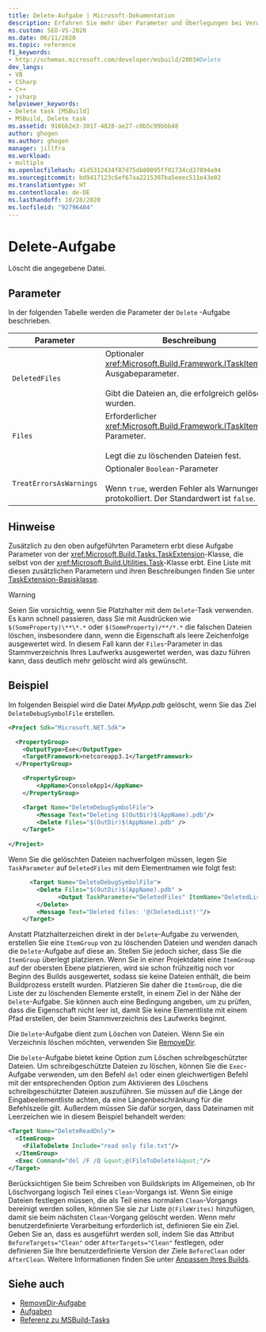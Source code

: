 ```yaml
---
title: Delete-Aufgabe | Microsoft-Dokumentation
description: Erfahren Sie mehr über Parameter und Überlegungen bei Verwendung der MSBuild-Aufgabe „Delete“ zum Löschen angegebener Dateien.
ms.custom: SEO-VS-2020
ms.date: 06/11/2020
ms.topic: reference
f1_keywords:
- http://schemas.microsoft.com/developer/msbuild/2003#Delete
dev_langs:
- VB
- CSharp
- C++
- jsharp
helpviewer_keywords:
- Delete task [MSBuild]
- MSBuild, Delete task
ms.assetid: 916bb2e3-3017-4828-ae27-c0b5c99bbb48
author: ghogen
ms.author: ghogen
manager: jillfra
ms.workload:
- multiple
ms.openlocfilehash: 41d5312434f87d75db80095ff01734cd37894a94
ms.sourcegitcommit: bd9417123c6ef67aa2215307ba5eeec511e43e02
ms.translationtype: HT
ms.contentlocale: de-DE
ms.lasthandoff: 10/28/2020
ms.locfileid: "92796484"
---
```

# <a name="delete-task"></a>Delete-Aufgabe

Löscht die angegebene Datei.

## <a name="parameters"></a>Parameter

In der folgenden Tabelle werden die Parameter der `Delete` -Aufgabe beschrieben.

|Parameter|Beschreibung|
|---------------|-----------------|
|`DeletedFiles`|Optionaler <xref:Microsoft.Build.Framework.ITaskItem>`[]`-Ausgabeparameter.<br /><br /> Gibt die Dateien an, die erfolgreich gelöscht wurden.|
|`Files`|Erforderlicher <xref:Microsoft.Build.Framework.ITaskItem>`[]`-Parameter.<br /><br /> Legt die zu löschenden Dateien fest.|
|`TreatErrorsAsWarnings`|Optionaler `Boolean`-Parameter<br /><br /> Wenn `true`, werden Fehler als Warnungen protokolliert. Der Standardwert ist `false`.|

## <a name="remarks"></a>Hinweise

Zusätzlich zu den oben aufgeführten Parametern erbt diese Aufgabe Parameter von der <xref:Microsoft.Build.Tasks.TaskExtension>-Klasse, die selbst von der <xref:Microsoft.Build.Utilities.Task>-Klasse erbt. Eine Liste mit diesen zusätzlichen Parametern und ihren Beschreibungen finden Sie unter [TaskExtension-Basisklasse](../msbuild/taskextension-base-class.md).

> [!WARNING]
> Seien Sie vorsichtig, wenn Sie Platzhalter mit dem `Delete`-Task verwenden. Es kann schnell passieren, dass Sie mit Ausdrücken wie `$(SomeProperty)\**\*.*` oder `$(SomeProperty)/**/*.*` die falschen Dateien löschen, insbesondere dann, wenn die Eigenschaft als leere Zeichenfolge ausgewertet wird. In diesem Fall kann der `Files`-Parameter in das Stammverzeichnis Ihres Laufwerks ausgewertet werden, was dazu führen kann, dass deutlich mehr gelöscht wird als gewünscht.

## <a name="example"></a>Beispiel

Im folgenden Beispiel wird die Datei *MyApp.pdb* gelöscht, wenn Sie das Ziel `DeleteDebugSymbolFile` erstellen.

```xml
<Project Sdk="Microsoft.NET.Sdk">

  <PropertyGroup>
    <OutputType>Exe</OutputType>
    <TargetFramework>netcoreapp3.1</TargetFramework>
  </PropertyGroup>

    <PropertyGroup>
        <AppName>ConsoleApp1</AppName>
    </PropertyGroup>

    <Target Name="DeleteDebugSymbolFile">
        <Message Text="Deleting $(OutDir)$(AppName).pdb"/>
        <Delete Files="$(OutDir)$(AppName).pdb" />
    </Target>
  
</Project>

```

Wenn Sie die gelöschten Dateien nachverfolgen müssen, legen Sie `TaskParameter` auf `DeletedFiles` mit dem Elementnamen wie folgt fest:

```xml
      <Target Name="DeleteDebugSymbolFile">
        <Delete Files="$(OutDir)$(AppName).pdb" >
              <Output TaskParameter="DeletedFiles" ItemName="DeletedList"/>
        </Delete>
        <Message Text="Deleted files: '@(DeletedList)'"/>
    </Target>
```

Anstatt Platzhalterzeichen direkt in der `Delete`-Aufgabe zu verwenden, erstellen Sie eine `ItemGroup` von zu löschenden Dateien und wenden danach die `Delete`-Aufgabe auf diese an. Stellen Sie jedoch sicher, dass Sie die `ItemGroup` überlegt platzieren. Wenn Sie in einer Projektdatei eine `ItemGroup` auf der obersten Ebene platzieren, wird sie schon frühzeitig noch vor Beginn des Builds ausgewertet, sodass sie keine Dateien enthält, die beim Buildprozess erstellt wurden. Platzieren Sie daher die `ItemGroup`, die die Liste der zu löschenden Elemente erstellt, in einem Ziel in der Nähe der `Delete`-Aufgabe. Sie können auch eine Bedingung angeben, um zu prüfen, dass die Eigenschaft nicht leer ist, damit Sie keine Elementliste mit einem Pfad erstellen, der beim Stammverzeichnis des Laufwerks beginnt.

Die `Delete`-Aufgabe dient zum Löschen von Dateien. Wenn Sie ein Verzeichnis löschen möchten, verwenden Sie [RemoveDir](removedir-task.md).

Die `Delete`-Aufgabe bietet keine Option zum Löschen schreibgeschützter Dateien. Um schreibgeschützte Dateien zu löschen, können Sie die `Exec`-Aufgabe verwenden, um den Befehl `del` oder einen gleichwertigen Befehl mit der entsprechenden Option zum Aktivieren des Löschens schreibgeschützter Dateien auszuführen. Sie müssen auf die Länge der Eingabeelementliste achten, da eine Längenbeschränkung für die Befehlszeile gilt. Außerdem müssen Sie dafür sorgen, dass Dateinamen mit Leerzeichen wie in diesem Beispiel behandelt werden:

```xml
<Target Name="DeleteReadOnly">
  <ItemGroup>
    <FileToDelete Include="read only file.txt"/>
  </ItemGroup>
  <Exec Command="del /F /Q &quot;@(FileToDelete)&quot;"/>
</Target>
```

Berücksichtigen Sie beim Schreiben von Buildskripts im Allgemeinen, ob Ihr Löschvorgang logisch Teil eines `Clean`-Vorgangs ist. Wenn Sie einige Dateien festlegen müssen, die als Teil eines normalen `Clean`-Vorgangs bereinigt werden sollen, können Sie sie zur Liste `@(FileWrites)` hinzufügen, damit sie beim nächsten `Clean`-Vorgang gelöscht werden. Wenn mehr benutzerdefinierte Verarbeitung erforderlich ist, definieren Sie ein Ziel. Geben Sie an, dass es ausgeführt werden soll, indem Sie das Attribut `BeforeTargets="Clean"` oder `AfterTargets="Clean"` festlegen, oder definieren Sie Ihre benutzerdefinierte Version der Ziele `BeforeClean` oder `AfterClean`. Weitere Informationen finden Sie unter [Anpassen Ihres Builds](customize-your-build.md).

## <a name="see-also"></a>Siehe auch

- [RemoveDir-Aufgabe](removedir-task.md)
- [Aufgaben](../msbuild/msbuild-tasks.md)
- [Referenz zu MSBuild-Tasks](../msbuild/msbuild-task-reference.md)
